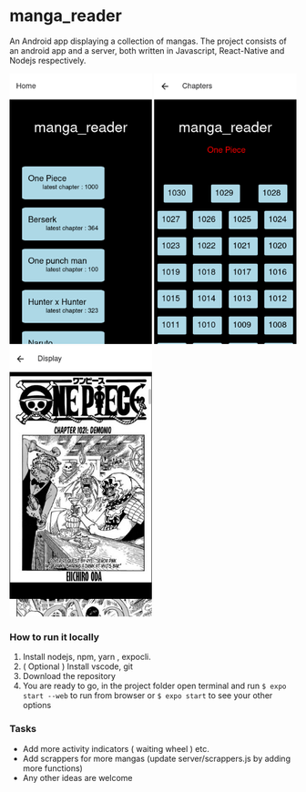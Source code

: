 # manga_reader 
An Android app displaying a collection of mangas. The project consists of an android app and a server, both written in Javascript, React-Native and Nodejs respectively.

<p float="left">
    <img src="/Screenshots/manga_reader Home.png" alt="screenshot1" width="250"/>
    <img src="/Screenshots/manga_reader Chapters.png" alt="screenshot2" width="250"/>
    <img src="/Screenshots/manga_reader Display.png" alt="screenshot3" width="250"/>
</p>

### How to run it locally

1. Install nodejs, npm, yarn , expocli.
2. ( Optional ) Install vscode, git 
3. Download the repository
4. You are ready to go, in the project folder open terminal and run 
```$ expo start --web``` to run from browser or
```$ expo start``` to see your other options


### Tasks

* Add more activity indicators ( waiting wheel ) etc.
* Add scrappers for more mangas (update server/scrappers.js by adding more functions)
* Any other ideas are welcome